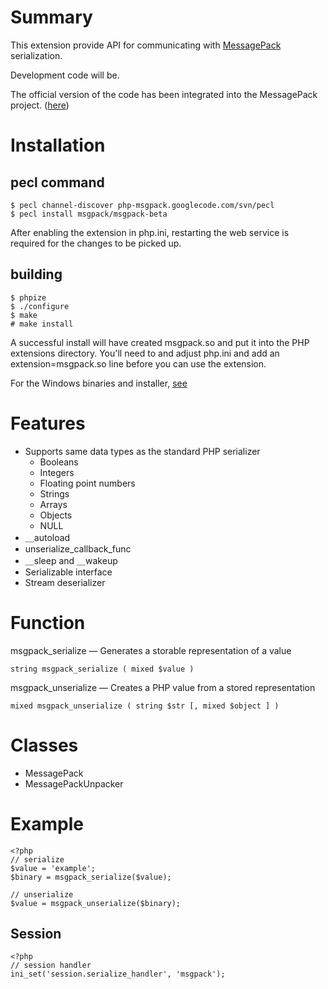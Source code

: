 # Summary #
This extension provide API for communicating with <a href='http://msgpack.sourceforge.net/'>MessagePack</a> serialization.

Development code will be.

The official version of the code has been integrated into the MessagePack project. (<a href='http://github.com/msgpack/msgpack/tree/master/php/'>here</a>)

# Installation #
## pecl command ##
```
$ pecl channel-discover php-msgpack.googlecode.com/svn/pecl
$ pecl install msgpack/msgpack-beta
```

After enabling the extension in php.ini, restarting the web service is required for the changes to be picked up.

## building ##
```
$ phpize
$ ./configure
$ make
# make install
```

A successful install will have created msgpack.so and put it into the PHP extensions directory.
You'll need to and adjust php.ini and add an extension=msgpack.so line before you can use the extension.

For the Windows binaries and installer, [see](http://code.google.com/p/php-msgpack/wiki/Windows)

# Features #
  * Supports same data types as the standard PHP serializer
    * Booleans
    * Integers
    * Floating point numbers
    * Strings
    * Arrays
    * Objects
    * NULL
  * ＿autoload
  * unserialize\_callback\_func
  * ＿sleep and ＿wakeup
  * Serializable interface
  * Stream deserializer

# Function #
msgpack\_serialize — Generates a storable representation of a value
```
string msgpack_serialize ( mixed $value )
```

msgpack\_unserialize —  Creates a PHP value from a stored representation
```
mixed msgpack_unserialize ( string $str [, mixed $object ] )
```

# Classes #
  * MessagePack
  * MessagePackUnpacker

# Example #
```
<?php
// serialize
$value = 'example';
$binary = msgpack_serialize($value);

// unserialize
$value = msgpack_unserialize($binary);
```

## Session ##
```
<?php
// session handler
ini_set('session.serialize_handler', 'msgpack');
```